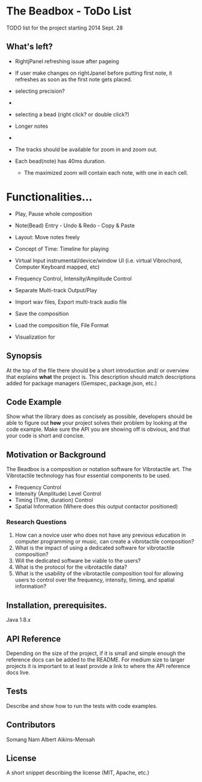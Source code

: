 The Beadbox - ToDo List
==========
TODO list for the project starting 2014 Sept. 28

## What's left?
* RightjPanel refreshing issue after pageing
* If user make changes on rightJpanel before putting first note, it refreshes as soon as the first note gets placed.
* selecting precision?
* 
* selecting a bead (right click? or double click?)
* Longer notes
* 

* The tracks should be available for zoom in and zoom out.
* Each bead(note) has 40ms duration.
  - The maximized zoom will contain each note, with one in each cell.


 
 

















# Functionalities...

- Play, Pause whole composition
- Note(Bead) Entry - Undo & Redo - Copy & Paste

- Layout: Move notes freely
- Concept of Time: Timeline for playing
- Virtual Input instrumental/device/window UI 
(i.e. virtual Vibrochord, Computer Keyboard mapped, etc)
- Frequency Control, Intensity/Amplitude Control
- Separate Multi-track Output/Play

- Import wav files, Export multi-track audio file
- Save the composition
- Load the composition file, File Format

- Visualization for 





















## Synopsis

At the top of the file there should be a short introduction and/ or overview that explains **what** the project is. This description should match descriptions added for package managers (Gemspec, package.json, etc.)

## Code Example

Show what the library does as concisely as possible, developers should be able to figure out **how** your project solves their problem by looking at the code example. Make sure the API you are showing off is obvious, and that your code is short and concise.

## Motivation or Background
The Beadbox is a composition or notation software for Vibrotactile art.
The Vibrotactile technology has four essential components to be used.
* Frequency Control
* Intensity (Amplitude) Level Control
* Timing (Time, duration) Control
* Spatial Information (Where does this output contactor positioned)

### Research Questions
1. How can a novice user who does not have any previous education in computer programming or music, can create a vibrotactile composition?
2. What is the impact of using a dedicated software for vibrotactile composition?
3. Will the dedicated software be viable to the users?
4. What is the protocol for the vibrotactile data?
5. What is the usability of the vibrotactile composition tool for allowing users to control over the frequency, intensity, timing, and spatial information?

## Installation, prerequisites.

Java 1.8.x

## API Reference

Depending on the size of the project, if it is small and simple enough the reference docs can be added to the README. For medium size to larger projects it is important to at least provide a link to where the API reference docs live.

## Tests

Describe and show how to run the tests with code examples.

## Contributors

Somang Nam
Albert Aikins-Mensah 

## License

A short snippet describing the license (MIT, Apache, etc.)

